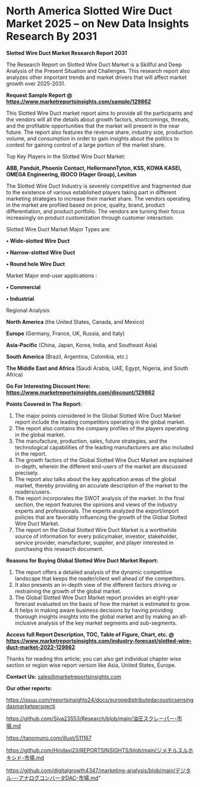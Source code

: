 # North America Slotted Wire Duct Market 2025 – on New Data Insights Research By 2031

<strong>Slotted Wire Duct Market Research Report 2031</strong>

The Research Report on Slotted Wire Duct Market is a Skillful and Deep Analysis of the Present Situation and Challenges. This research report also analyzes other important trends and market drivers that will affect market growth over 2025-2031.

<strong>Request Sample Report @ <a href=https://www.marketreportsinsights.com/sample/129862>https://www.marketreportsinsights.com/sample/129862</a></strong>

This Slotted Wire Duct market report aims to provide all the participants and the vendors will all the details about growth factors, shortcomings, threats, and the profitable opportunities that the market will present in the near future. The report also features the revenue share, industry size, production volume, and consumption in order to gain insights about the politics to contest for gaining control of a large portion of the market share.

Top Key Players in the Slotted Wire Duct Market:

<strong>ABB, Panduit, Phoenix Contact, HellermannTyton, KSS, KOWA KASEI, OMEGA Engineering, IBOCO (Hager Group), Leviton</strong>

The Slotted Wire Duct Industry is severely competitive and fragmented due to the existence of various established players taking part in different marketing strategies to increase their market share. The vendors operating in the market are profiled based on price, quality, brand, product differentiation, and product portfolio. The vendors are turning their focus increasingly on product customization through customer interaction.

Slotted Wire Duct Market Major Types are:

<strong>• Wide-slotted Wire Duct

• Narrow-slotted Wire Duct

• Round hole Wire Duct</strong>

Market Major end-user applications :

<strong>• Commercial

• Industrial</strong>

Regional Analysis

</u><strong><b>North America</b></strong> (the United States, Canada, and Mexico)

<strong><b>Europe </b></strong>(Germany, France, UK, Russia, and Italy)

<strong><b>Asia-Pacific</b></strong> (China, Japan, Korea, India, and Southeast Asia)

<strong><b>South America</b></strong> (Brazil, Argentina, Colombia, etc.)

<strong><b>The Middle East and Africa</b></strong> (Saudi Arabia, UAE, Egypt, Nigeria, and South Africa)

<strong>Go For Interesting Discount Here: <a href=https://www.marketreportsinsights.com/discount/129862>https://www.marketreportsinsights.com/discount/129862</a></strong>

<strong>Points Covered in The Report:</strong>
<ol>
  <li>The major points considered in the Global Slotted Wire Duct Market report include the leading competitors operating in the global market.</li>
  <li>The report also contains the company profiles of the players operating in the global market.</li>
  <li>The manufacture, production, sales, future strategies, and the technological capabilities of the leading manufacturers are also included in the report.</li>
  <li>The growth factors of the Global Slotted Wire Duct Market are explained in-depth, wherein the different end-users of the market are discussed precisely.</li>
  <li>The report also talks about the key application areas of the global market, thereby providing an accurate description of the market to the readers/users.</li>
  <li>The report incorporates the SWOT analysis of the market. In the final section, the report features the opinions and views of the industry experts and professionals. The experts analyzed the export/import policies that are favorably influencing the growth of the Global Slotted Wire Duct Market.</li>
  <li>The report on the Global Slotted Wire Duct Market is a worthwhile source of information for every policymaker, investor, stakeholder, service provider, manufacturer, supplier, and player interested in purchasing this research document.</li>
</ol>
<strong>Reasons for Buying Global Slotted Wire Duct Market Report:</strong>

<ol>
  <li>The report offers a detailed analysis of the dynamic competitive landscape that keeps the reader/client well ahead of the competitors.</li>
  <li>It also presents an in-depth view of the different factors driving or restraining the growth of the global market.</li>
  <li>The Global Slotted Wire Duct Market report provides an eight-year forecast evaluated on the basis of how the market is estimated to grow.</li>
  <li>It helps in making aware business decisions by having providing thorough insights insights into the global market and by making an all-inclusive analysis of the key market segments and sub-segments.</li>
</ol>
<strong>Access full Report Description, TOC, Table of Figure, Chart, etc. @ <a href=https://www.marketreportsinsights.com/industry-forecast/slotted-wire-duct-market-2022-129862>https://www.marketreportsinsights.com/industry-forecast/slotted-wire-duct-market-2022-129862</a></strong>


Thanks for reading this article; you can also get individual chapter wise section or region wise report version like Asia, United States, Europe.

<strong>Contact Us:</strong>
sales@marketreportsinsights.com

<strong>Our other reports:</strong>

<a href=https://issuu.com/reportsinsights24/docs/europedistributedacousticsensingdasmarketperspecti>https://issuu.com/reportsinsights24/docs/europedistributedacousticsensingdasmarketperspecti</a>

<a href=https://github.com/Siya23553/Research/blob/main/油圧スクレーパー-市場.md>https://github.com/Siya23553/Research/blob/main/油圧スクレーパー-市場.md</a>

<a href=https://tanomuno.com/illust/511167>https://tanomuno.com/illust/511167</a>

<a href=https://github.com/Hindavi23/REPORTSINSIGHTS/blob/main/ジメチルスルホキシド-市場.md>https://github.com/Hindavi23/REPORTSINSIGHTS/blob/main/ジメチルスルホキシド-市場.md</a>

<a href=https://github.com/digitalgrowth4347/marketing-analysis/blob/main/デジタル---アナログコンバータDAC-市場.md>https://github.com/digitalgrowth4347/marketing-analysis/blob/main/デジタル---アナログコンバータDAC-市場.md</a>"
